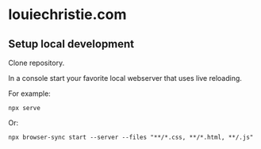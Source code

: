 # louiechristie.com

## Setup local development

Clone repository.

In a console start your favorite local webserver that uses live reloading.

For example:

```console
npx serve
```

Or:

```console
npx browser-sync start --server --files "**/*.css, **/*.html, **/.js"
```
